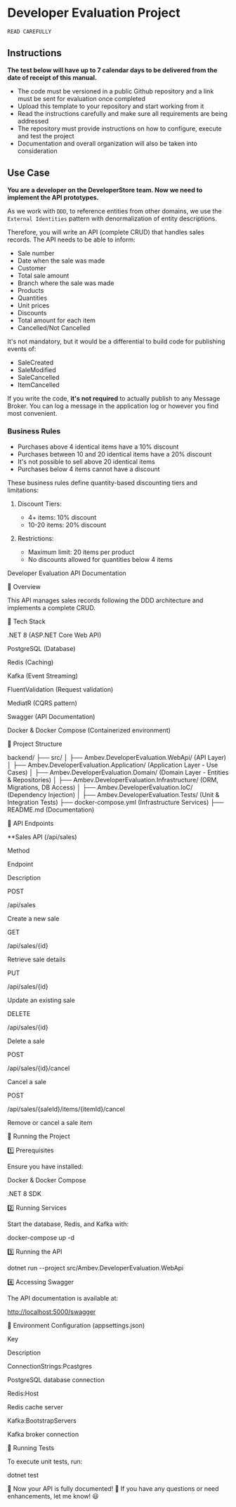 # Developer Evaluation Project

`READ CAREFULLY`

## Instructions
**The test below will have up to 7 calendar days to be delivered from the date of receipt of this manual.**

- The code must be versioned in a public Github repository and a link must be sent for evaluation once completed
- Upload this template to your repository and start working from it
- Read the instructions carefully and make sure all requirements are being addressed
- The repository must provide instructions on how to configure, execute and test the project
- Documentation and overall organization will also be taken into consideration

## Use Case
**You are a developer on the DeveloperStore team. Now we need to implement the API prototypes.**

As we work with `DDD`, to reference entities from other domains, we use the `External Identities` pattern with denormalization of entity descriptions.

Therefore, you will write an API (complete CRUD) that handles sales records. The API needs to be able to inform:

* Sale number
* Date when the sale was made
* Customer
* Total sale amount
* Branch where the sale was made
* Products
* Quantities
* Unit prices
* Discounts
* Total amount for each item
* Cancelled/Not Cancelled

It's not mandatory, but it would be a differential to build code for publishing events of:
* SaleCreated
* SaleModified
* SaleCancelled
* ItemCancelled

If you write the code, **it's not required** to actually publish to any Message Broker. You can log a message in the application log or however you find most convenient.

### Business Rules

* Purchases above 4 identical items have a 10% discount
* Purchases between 10 and 20 identical items have a 20% discount
* It's not possible to sell above 20 identical items
* Purchases below 4 items cannot have a discount

These business rules define quantity-based discounting tiers and limitations:

1. Discount Tiers:
   - 4+ items: 10% discount
   - 10-20 items: 20% discount

2. Restrictions:
   - Maximum limit: 20 items per product
   - No discounts allowed for quantities below 4 items

Developer Evaluation API Documentation

📌 Overview

This API manages sales records following the DDD architecture and implements a complete CRUD.

🔧 Tech Stack

.NET 8 (ASP.NET Core Web API)

PostgreSQL (Database)

Redis (Caching)

Kafka (Event Streaming)

FluentValidation (Request validation)

MediatR (CQRS pattern)

Swagger (API Documentation)

Docker & Docker Compose (Containerized environment)

📂 Project Structure

backend/
 ├── src/
 │   ├── Ambev.DeveloperEvaluation.WebApi/ (API Layer)
 │   ├── Ambev.DeveloperEvaluation.Application/ (Application Layer - Use Cases)
 │   ├── Ambev.DeveloperEvaluation.Domain/ (Domain Layer - Entities & Repositories)
 │   ├── Ambev.DeveloperEvaluation.Infrastructure/ (ORM, Migrations, DB Access)
 │   ├── Ambev.DeveloperEvaluation.IoC/ (Dependency Injection)
 │   ├── Ambev.DeveloperEvaluation.Tests/ (Unit & Integration Tests)
 ├── docker-compose.yml (Infrastructure Services)
 ├── README.md (Documentation)

📜 API Endpoints

**Sales API (/api/sales)

Method

Endpoint

Description

POST

/api/sales

Create a new sale

GET

/api/sales/{id}

Retrieve sale details

PUT

/api/sales/{id}

Update an existing sale

DELETE

/api/sales/{id}

Delete a sale

POST

/api/sales/{id}/cancel

Cancel a sale

POST

/api/sales/{saleId}/items/{itemId}/cancel

Remove or cancel a sale item

🚀 Running the Project

1️⃣ Prerequisites

Ensure you have installed:

Docker & Docker Compose

.NET 8 SDK

2️⃣ Running Services

Start the database, Redis, and Kafka with:

docker-compose up -d

3️⃣ Running the API

dotnet run --project src/Ambev.DeveloperEvaluation.WebApi

4️⃣ Accessing Swagger

The API documentation is available at:

<http://localhost:5000/swagger>

📌 Environment Configuration (appsettings.json)

Key

Description

ConnectionStrings:Pcastgres

PostgreSQL database connection

Redis:Host

Redis cache server

Kafka:BootstrapServers

Kafka broker connection

📌 Running Tests

To execute unit tests, run:

dotnet test

📌 Now your API is fully documented! 🚀 If you have any questions or need enhancements, let me know! 😃
